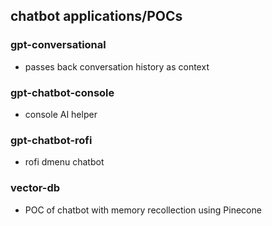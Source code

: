 ## chatbot applications/POCs

### gpt-conversational
- passes back conversation history as context

### gpt-chatbot-console
- console AI helper

### gpt-chatbot-rofi
- rofi dmenu chatbot

### vector-db
- POC of chatbot with memory recollection using Pinecone